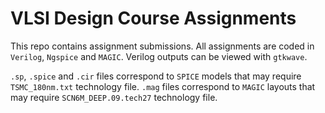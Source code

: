 # VLSI Design Course Assignments
This repo contains assignment submissions. All assignments are coded in ```Verilog```, ```Ngspice``` and ```MAGIC```. Verilog outputs can be viewed with ```gtkwave```.

```.sp```, ```.spice``` and ```.cir``` files correspond to ```SPICE``` models that may require ```TSMC_180nm.txt``` technology file.
```.mag``` files correspond to ```MAGIC``` layouts that may require ```SCN6M_DEEP.09.tech27``` technology file.
